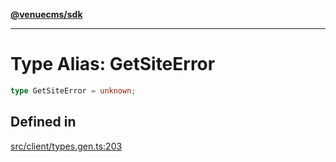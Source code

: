 [**@venuecms/sdk**](../Index.md)

***

# Type Alias: GetSiteError

```ts
type GetSiteError = unknown;
```

## Defined in

[src/client/types.gen.ts:203](https://github.com/venuecms/sdk/blob/5b8937f1771d31bef01a3652bf48054570abcbdb/src/client/types.gen.ts#L203)
